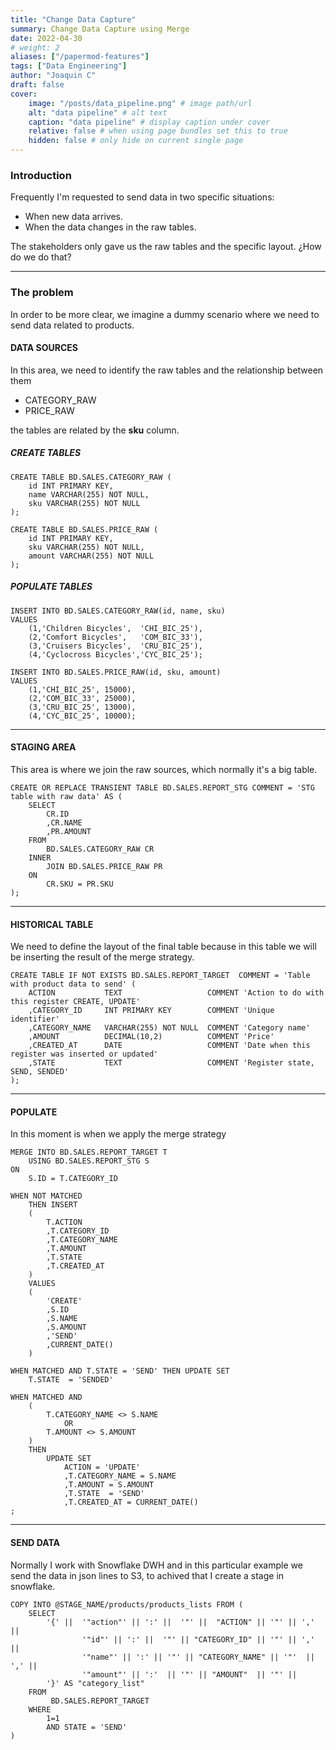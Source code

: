 ```yaml
---
title: "Change Data Capture"
summary: Change Data Capture using Merge
date: 2022-04-30
# weight: 2
aliases: ["/papermod-features"]
tags: ["Data Engineering"]
author: "Joaquin C"
draft: false
cover:
    image: "/posts/data_pipeline.png" # image path/url
    alt: "data pipeline" # alt text
    caption: "data pipeline" # display caption under cover
    relative: false # when using page bundles set this to true
    hidden: false # only hide on current single page
---
```


### Introduction
Frequently I'm requested to send data in two specific situations:
- When new data arrives.
- When the data changes in the raw tables.

The stakeholders only gave us the raw tables and the specific layout. ¿How do we do that?

---

### The problem
In order to be more clear, we imagine a dummy scenario where we need to send data related to products.

#### DATA SOURCES 
In this area, we need to identify the raw tables and the relationship between them
- CATEGORY_RAW
- PRICE_RAW

the tables are related by the **sku** column.

##### CREATE TABLES
```shell
CREATE TABLE BD.SALES.CATEGORY_RAW (
    id INT PRIMARY KEY,
    name VARCHAR(255) NOT NULL,
    sku VARCHAR(255) NOT NULL
);

CREATE TABLE BD.SALES.PRICE_RAW (
    id INT PRIMARY KEY,
    sku VARCHAR(255) NOT NULL,
    amount VARCHAR(255) NOT NULL
);
```

##### POPULATE TABLES

```shell
INSERT INTO BD.SALES.CATEGORY_RAW(id, name, sku)
VALUES
    (1,'Children Bicycles',  'CHI_BIC_25'),
    (2,'Comfort Bicycles',   'COM_BIC_33'),
    (3,'Cruisers Bicycles',  'CRU_BIC_25'),
    (4,'Cyclocross Bicycles','CYC_BIC_25');
    
INSERT INTO BD.SALES.PRICE_RAW(id, sku, amount)
VALUES
    (1,'CHI_BIC_25', 15000),
    (2,'COM_BIC_33', 25000),
    (3,'CRU_BIC_25', 13000),
    (4,'CYC_BIC_25', 10000);
```
---
#### STAGING AREA
This area is where we join the raw sources, which normally it's a big table. 
```shell
CREATE OR REPLACE TRANSIENT TABLE BD.SALES.REPORT_STG COMMENT = 'STG table with raw data' AS (
    SELECT
        CR.ID    
        ,CR.NAME
        ,PR.AMOUNT
    FROM
        BD.SALES.CATEGORY_RAW CR
    INNER
        JOIN BD.SALES.PRICE_RAW PR
    ON
        CR.SKU = PR.SKU
);
```
---

#### HISTORICAL TABLE
We need to define the layout of the final table because in this table we will be inserting the result of the merge strategy.
```shell
CREATE TABLE IF NOT EXISTS BD.SALES.REPORT_TARGET  COMMENT = 'Table with product data to send' (
    ACTION           TEXT                   COMMENT 'Action to do with this register CREATE, UPDATE'   
    ,CATEGORY_ID     INT PRIMARY KEY        COMMENT 'Unique identifier'
    ,CATEGORY_NAME   VARCHAR(255) NOT NULL  COMMENT 'Category name'
    ,AMOUNT          DECIMAL(10,2)          COMMENT 'Price'
    ,CREATED_AT      DATE                   COMMENT 'Date when this register was inserted or updated'
    ,STATE           TEXT                   COMMENT 'Register state, SEND, SENDED'
);
```
---

#### POPULATE
In this moment is when we apply the merge strategy 
```shell
MERGE INTO BD.SALES.REPORT_TARGET T 
    USING BD.SALES.REPORT_STG S
ON 
    S.ID = T.CATEGORY_ID

WHEN NOT MATCHED 
    THEN INSERT 
    (
        T.ACTION
        ,T.CATEGORY_ID
        ,T.CATEGORY_NAME
        ,T.AMOUNT
        ,T.STATE
        ,T.CREATED_AT
    )
    VALUES 
    (
        'CREATE'
        ,S.ID
        ,S.NAME
        ,S.AMOUNT
        ,'SEND'
        ,CURRENT_DATE()
    )

WHEN MATCHED AND T.STATE = 'SEND' THEN UPDATE SET 
    T.STATE  = 'SENDED'

WHEN MATCHED AND 
    (
        T.CATEGORY_NAME <> S.NAME
            OR  
        T.AMOUNT <> S.AMOUNT   
    )
    THEN 
        UPDATE SET 
            ACTION = 'UPDATE'
            ,T.CATEGORY_NAME = S.NAME
            ,T.AMOUNT = S.AMOUNT
            ,T.STATE  = 'SEND'
            ,T.CREATED_AT = CURRENT_DATE()
;
```
---

#### SEND DATA
Normally I work with Snowflake DWH and in this particular example we send the data in json lines to S3, to achived that I create a stage in snowflake.
```shell
COPY INTO @STAGE_NAME/products/products_lists FROM (
    SELECT
        '{' ||  '"action"' || ':' ||  '"' ||  "ACTION" || '"' || ',' ||
                '"id"' || ':' ||  '"' || "CATEGORY_ID" || '"' || ',' ||
                '"name"' || ':' || '"' || "CATEGORY_NAME" || '"'  || ',' || 
                '"amount"' || ':'  || '"' || "AMOUNT"  || '"' || 
        '}' AS "category_list"
    FROM
         BD.SALES.REPORT_TARGET
    WHERE
        1=1
        AND STATE = 'SEND'
)
```
